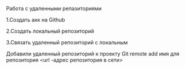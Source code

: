 Работа с удаленными репазиториями

1.Создать акк на Github

2.Создать локальный репозиторий

3.Связать удаленный репозиторий с локальным

Добавили удаленный репозиторий к проекту Git remote add имя для репозитория <url -адрес репозитория в сети>

